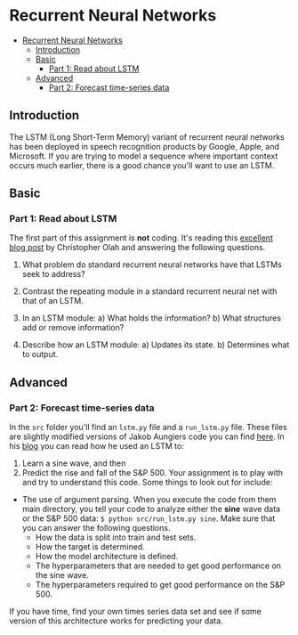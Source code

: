# Recurrent Neural Networks

- [Recurrent Neural Networks](#recurrent-neural-networks)
  - [Introduction](#introduction)
  - [Basic](#basic)
    - [Part 1: Read about LSTM](#part-1-read-about-lstm)
  - [Advanced](#advanced)
    - [Part 2: Forecast time-series data](#part-2-forecast-time-series-data)

## Introduction

The LSTM (Long Short-Term Memory) variant of recurrent neural networks has been deployed in speech recognition products by Google, Apple, and Microsoft. If you are trying to model a sequence where important context occurs much earlier, there is a good chance you'll want to use an LSTM.

## Basic

### Part 1: Read about LSTM

The first part of this assignment is **not** coding. It's reading this [excellent blog post](http://colah.github.io/posts/2015-08-Understanding-LSTMs/) by Christopher Olah and answering the following questions.

1. What problem do standard recurrent neural networks have that LSTMs seek to address?

2. Contrast the repeating module in a standard recurrent neural net with that of an LSTM.

3. In an LSTM module:
   a) What holds the information?
   b) What structures add or remove information?

4. Describe how an LSTM module:
   a) Updates its state.
   b) Determines what to output.

## Advanced

### Part 2: Forecast time-series data

In the `src` folder you'll find an `lstm.py` file and a `run_lstm.py` file. These files are slightly modified versions of Jakob Aungiers code you can find [here](https://github.com/jaungiers/LSTM-Neural-Network-for-Time-Series-Prediction). In his [blog](http://www.jakob-aungiers.com/articles/a/LSTM-Neural-Network-for-Time-Series-Prediction) you can read how he used an LSTM to:

1. Learn a sine wave, and then
2. Predict the rise and fall of the S&P 500.
   Your assignment is to play with and try to understand this code. Some things to look out for include:

- The use of argument parsing. When you execute the code from them main directory, you tell your code to analyze either the **sine** wave data or the S&P 500 data: `$ python src/run_lstm.py sine`. Make sure that you can answer the following questions.
  - How the data is split into train and test sets.
  - How the target is determined.
  - How the model architecture is defined.
  - The hyperparameters that are needed to get good performance on the sine wave.
  - The hyperparameters required to get good performance on the S&P 500.

If you have time, find your own times series data set and see if some version of this architecture works for predicting your data.
